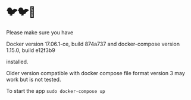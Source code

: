 # 🐦🐦🚚

Please make sure you have 

Docker version 17.06.1-ce, build 874a737 and 
docker-compose version 1.15.0, build e12f3b9

installed. 

Older version compatible with docker compose file format version 3 may work but is not tested.

To start the app
`sudo docker-compose up`
